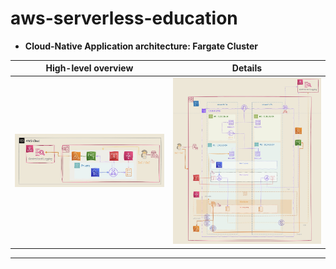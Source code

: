 # aws-serverless-education

- **Cloud-Native Application architecture: Fargate Cluster**

|High-level overview|Details|
|---|---|
|![image](./assets/FargateCluster-HighLevel-Overview.jpg)|![image](./assets/FargateCluster-Overview.jpg?)|

---
